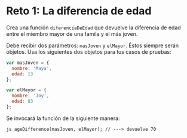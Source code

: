 # Reto 1: La diferencia de edad

Crea una función `diferenciaDeEdad` que devuelve la diferencia de edad entre el miembro mayor de una famila y el más joven.

Debe recibir dos parámetros: `masJoven` y `elMayor`. Éstos siempre serán objetos. Usa los siguientes dos objetos para tus casos de pruebas:

```javascript
var masJoven = {
  nombre: 'Maya',
  edad: 13
};

var elMayor = {
  nombre: 'Joy',
  edad: 83
};
```

Se invocará la función de la siguiente manera:

```text
js ageDifference(masJoven, elMayor); // ---> devuelve 70
```

